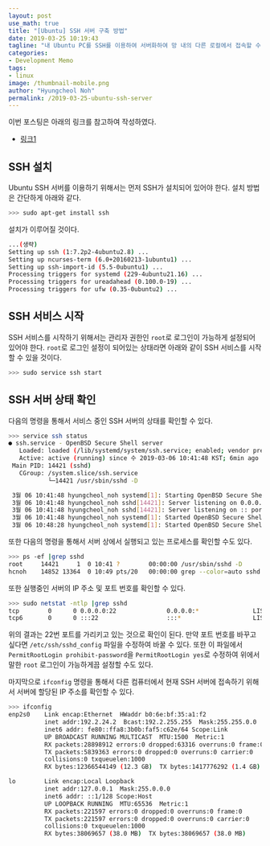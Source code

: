 ```yaml
---
layout: post
use_math: true
title: "[Ubuntu] SSH 서버 구축 방법"
date: 2019-03-25 10:19:43
tagline: "내 Ubuntu PC를 SSH를 이용하여 서버화하여 망 내의 다른 로컬에서 접속할 수 있게끔 서버 구축 방법 정리"
categories:
- Development Memo
tags:
- linux
image: /thumbnail-mobile.png
author: "Hyungcheol Noh"
permalink: /2019-03-25-ubuntu-ssh-server
---
```


이번 포스팅은 아래의 링크를 참고하여 작성하였다.
- [링크1](https://cupjoo.tistory.com/98)

## SSH 설치
Ubuntu SSH 서버를 이용하기 위해서는 먼저 SSH가 설치되어 있어야 한다. 설치 방법은 간단하게 아래와 같다.

```bash
>>> sudo apt-get install ssh
```

설치가 이루어질 것이다.

```bash
...(생략)
Setting up ssh (1:7.2p2-4ubuntu2.8) ...
Setting up ncurses-term (6.0+20160213-1ubuntu1) ...
Setting up ssh-import-id (5.5-0ubuntu1) ...
Processing triggers for systemd (229-4ubuntu21.16) ...
Processing triggers for ureadahead (0.100.0-19) ...
Processing triggers for ufw (0.35-0ubuntu2) ...
```

## SSH 서비스 시작
SSH 서비스를 시작하기 위해서는 관리자 권한인 `root`로 로그인이 가능하게 설정되어 있어야 한다. `root`로 로그인 설정이 되어있는 상태라면 아래와 같이 SSH 서비스를 시작할 수 있을 것이다.

```bash
>>> sudo service ssh start
```

## SSH 서버 상태 확인
다음의 명령을 통해서 서비스 중인 SSH 서버의 상태를 확인할 수 있다.

```bash
>>> service ssh status
● ssh.service - OpenBSD Secure Shell server
   Loaded: loaded (/lib/systemd/system/ssh.service; enabled; vendor preset: enab
   Active: active (running) since 수 2019-03-06 10:41:48 KST; 6min ago
 Main PID: 14421 (sshd)
   CGroup: /system.slice/ssh.service
           └─14421 /usr/sbin/sshd -D

 3월 06 10:41:48 hyungcheol_noh systemd[1]: Starting OpenBSD Secure Shell server
 3월 06 10:41:48 hyungcheol_noh sshd[14421]: Server listening on 0.0.0.0 port 22
 3월 06 10:41:48 hyungcheol_noh sshd[14421]: Server listening on :: port 22.
 3월 06 10:41:48 hyungcheol_noh systemd[1]: Started OpenBSD Secure Shell server.
 3월 06 10:48:28 hyungcheol_noh systemd[1]: Started OpenBSD Secure Shell server.
```

또한 다음의 명령을 통해서 서버 상에서 실행되고 있는 프로세스를 확인할 수도 있다.

```bash
>>> ps -ef |grep sshd
root     14421     1  0 10:41 ?        00:00:00 /usr/sbin/sshd -D
hcnoh    14852 13364  0 10:49 pts/20   00:00:00 grep --color=auto sshd
```

또한 실행중인 서버의 IP 주소 및 포트 번호를 확인할 수 있다.

```bash
>>> sudo netstat -ntlp |grep sshd
tcp        0      0 0.0.0.0:22              0.0.0.0:*               LISTEN      14421/sshd      
tcp6       0      0 :::22                   :::*                    LISTEN      14421/sshd
```

위의 결과는 22번 포트를 가리키고 있는 것으로 확인이 된다. 만약 포트 번호를 바꾸고 싶다면 `/etc/ssh/sshd_config` 파일을 수정하여 바꿀 수 있다. 또한 이 파일에서 `PermitRootLogin prohibit-password`을 `PermitRootLogin yes`로 수정하여 위에서 말한 `root` 로그인이 가능하게끔 설정할 수도 있다.

마지막으로 `ifconfig` 명령을 통해서 다른 컴퓨터에서 현재 SSH 서버에 접속하기 위해서 서버에 할당된 IP 주소를 확인할 수 있다.

```bash
>>> ifconfig
enp2s0    Link encap:Ethernet  HWaddr b0:6e:bf:35:a1:f2  
          inet addr:192.2.24.2  Bcast:192.2.255.255  Mask:255.255.0.0
          inet6 addr: fe80::ffa8:3b0b:faf5:c62e/64 Scope:Link
          UP BROADCAST RUNNING MULTICAST  MTU:1500  Metric:1
          RX packets:28898912 errors:0 dropped:63316 overruns:0 frame:0
          TX packets:5839363 errors:0 dropped:0 overruns:0 carrier:0
          collisions:0 txqueuelen:1000 
          RX bytes:12366544149 (12.3 GB)  TX bytes:1417776292 (1.4 GB)

lo        Link encap:Local Loopback  
          inet addr:127.0.0.1  Mask:255.0.0.0
          inet6 addr: ::1/128 Scope:Host
          UP LOOPBACK RUNNING  MTU:65536  Metric:1
          RX packets:221597 errors:0 dropped:0 overruns:0 frame:0
          TX packets:221597 errors:0 dropped:0 overruns:0 carrier:0
          collisions:0 txqueuelen:1000 
          RX bytes:38069657 (38.0 MB)  TX bytes:38069657 (38.0 MB)
```
